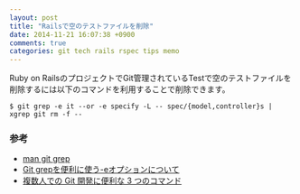 ```yaml
---
layout: post
title: "Railsで空のテストファイルを削除"
date: 2014-11-21 16:07:38 +0900
comments: true
categories: git tech rails rspec tips memo
---
```


Ruby on RailsのプロジェクトでGit管理されているTestで空のテストファイルを
削除するには以下のコマンドを利用することで削除できます。

```
$ git grep -e it --or -e specify -L -- spec/{model,controller}s | xgrep git rm -f --
```

### 参考

- [man git grep](https://www.kernel.org/pub/software/scm/git/docs/git-grep.html)
- [Git grepを便利に使う-eオプションについて](http://qiita.com/tbaba/items/a67c8d79c6c4d0dc9b73)
- [複数人での Git 開発に便利な 3 つのコマンド](http://qiita.com/rosylilly/items/9648ad2c8aa53465372b)
